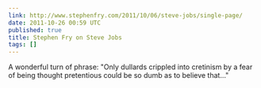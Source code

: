 ```yaml
---
link: http://www.stephenfry.com/2011/10/06/steve-jobs/single-page/
date: 2011-10-26 00:59 UTC
published: true
title: Stephen Fry on Steve Jobs
tags: []
---
```


A wonderful turn of phrase: "Only dullards crippled into cretinism by a fear of being thought pretentious could be so dumb as to believe that..."
